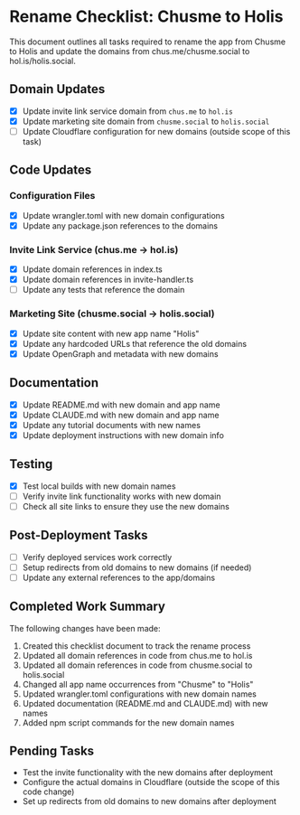 # Rename Checklist: Chusme to Holis

This document outlines all tasks required to rename the app from Chusme to Holis and update the domains from chus.me/chusme.social to hol.is/holis.social.

## Domain Updates

- [x] Update invite link service domain from `chus.me` to `hol.is`
- [x] Update marketing site domain from `chusme.social` to `holis.social`
- [ ] Update Cloudflare configuration for new domains (outside scope of this task)

## Code Updates

### Configuration Files
- [x] Update wrangler.toml with new domain configurations
- [x] Update any package.json references to the domains

### Invite Link Service (chus.me → hol.is)
- [x] Update domain references in index.ts
- [x] Update domain references in invite-handler.ts
- [ ] Update any tests that reference the domain

### Marketing Site (chusme.social → holis.social)
- [x] Update site content with new app name "Holis"
- [x] Update any hardcoded URLs that reference the old domains
- [x] Update OpenGraph and metadata with new domains

## Documentation
- [x] Update README.md with new domain and app name
- [x] Update CLAUDE.md with new domain and app name
- [x] Update any tutorial documents with new names
- [x] Update deployment instructions with new domain info

## Testing
- [x] Test local builds with new domain names
- [ ] Verify invite link functionality works with new domain
- [ ] Check all site links to ensure they use the new domains

## Post-Deployment Tasks
- [ ] Verify deployed services work correctly
- [ ] Setup redirects from old domains to new domains (if needed)
- [ ] Update any external references to the app/domains

## Completed Work Summary

The following changes have been made:
1. Created this checklist document to track the rename process
2. Updated all domain references in code from chus.me to hol.is
3. Updated all domain references in code from chusme.social to holis.social
4. Changed all app name occurrences from "Chusme" to "Holis"
5. Updated wrangler.toml configurations with new domain names
6. Updated documentation (README.md and CLAUDE.md) with new names
7. Added npm script commands for the new domain names

## Pending Tasks
- Test the invite functionality with the new domains after deployment
- Configure the actual domains in Cloudflare (outside the scope of this code change)
- Set up redirects from old domains to new domains after deployment
